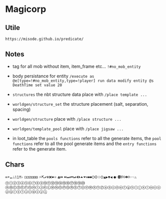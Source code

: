 # Magicorp

## Utile

`https://misode.github.io/predicate/`

## Notes

- tag for all mob without item, item_frame etc... `!#no_mob_entity`
- body persistance for entity `/execute as @e[type=!#no_mob_entity,type=!player] run data modify entity @s DeathTime set value 20`

- `structures` the nbt structure data place with `/place template ...`
- `worldgen/structure_set` the structure placement (salt, separation, spacing)
- `worldgen/structure` place with  `/place structure ...`
- `worldgen/template_pool` place with  `/place jigsaw ...`

- in loot_table the `pools functions` refer to all the generate items, the `pool functions` refer to all the pool generate items and the `entry functions` refer to the generate item.

## Chars

`∞☀☁♩♪♫♬♭`
`⚀⚁⚂⚃⚄⚅`
`⚡⛏✔❄❌❤⭐`
`⏏⏩⏪⏭⏮⏯⏴⏵⏶⏷⏸⏹⏺⏻⏼⏽⭘▲▶▼◀`
`●◦◘⛨☺☻☹☞☜⚠`
`⓪①②③④⑤⑥⑦⑧⑨⑩⑪⑫⑬⑭⑮⑯⑰⑱⑲⑳`
`ⒶⒷⒸⒹⒺⒻⒼⒽⒾⒿⓀⓁⓂⓃⓄⓅⓆⓇⓈⓉⓊⓋⓌⓍⓎⓏⓐⓑⓒⓓⓔⓕⓖⓗⓘⓙⓚⓛⓜⓝⓞⓟⓠⓡⓢⓣⓤⓥⓦⓧⓨⓩ̧`
